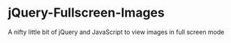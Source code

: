 jQuery-Fullscreen-Images
========================

A nifty little bit of jQuery and JavaScript to view images in full screen mode